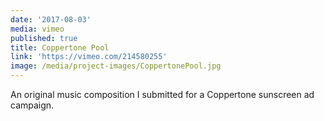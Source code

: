 ```yaml
---
date: '2017-08-03'
media: vimeo
published: true
title: Coppertone Pool
link: 'https://vimeo.com/214580255'
image: /media/project-images/CoppertonePool.jpg
---
```

An original music composition I submitted for a Coppertone sunscreen ad campaign.
